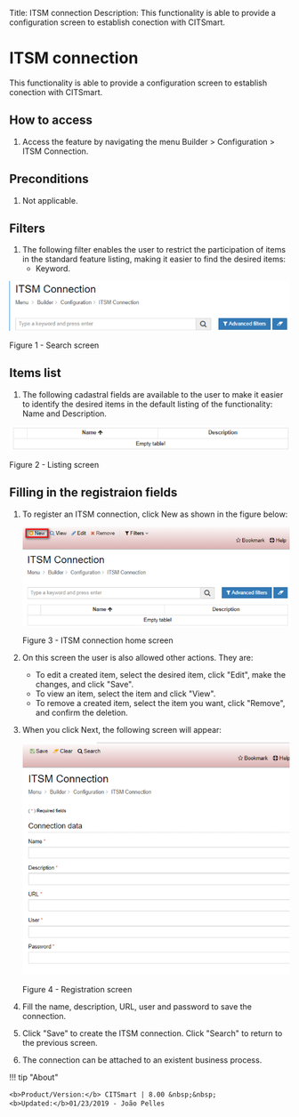 Title: ITSM connection
Description: This functionality is able to provide a configuration screen to establish conection with CITSmart.  
# ITSM connection  

This functionality is able to provide a configuration screen to establish conection with CITSmart.  

## How to access

1. Access the feature by navigating the menu Builder > Configuration > ITSM Connection.  

## Preconditions  

1. Not applicable.  

## Filters

1. The following filter enables the user to restrict the participation of items in the standard feature listing, making it easier to find the desired items:
      * Keyword.

![Screenshot](images/ITSM-Search.png)

Figure 1 - Search screen  

## Items list 

1. The following cadastral fields are available to the user to make it easier to identify the desired items in the default listing of the functionality: Name and Description.  
  
![Screenshot](images/ITSM-Listing.png)

Figure 2 - Listing screen  

## Filling in the registraion fields

1. To register an ITSM connection, click New as shown in the figure below:  

    ![Screenshot](images/ITSM-Filling.png)
    
    Figure 3 - ITSM connection home screen  

2. On this screen the user is also allowed other actions. They are:

      + To edit a created item, select the desired item, click "Edit", make the changes, and click "Save".  
      + To view an item, select the item and click "View".  
      + To remove a created item, select the item you want, click "Remove", and confirm the deletion.  
 
3. When you click Next, the following screen will appear:  

    ![Screenshot](images/ITSM-Registration.png)
    
    Figure 4 - Registration screen  

4. Fill the name, description, URL, user and password to save the connection.  
5. Click "Save" to create the ITSM connection. Click "Search" to return to the previous screen.  
6. The connection can be attached to an existent business process.  

!!! tip "About"

    <b>Product/Version:</b> CITSmart | 8.00 &nbsp;&nbsp;
    <b>Updated:</b>01/23/2019 - João Pelles  
